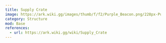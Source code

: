 ```yaml
---
title: Supply Crate
image: https://ark.wiki.gg/images/thumb/f/f2/Purple_Beacon.png/228px-Purple_Beacon.png
category: Structure
mod: Base
references:
  - url: https://ark.wiki.gg/wiki/Supply_Crate
---
```

